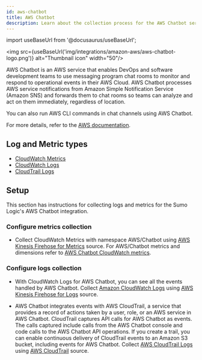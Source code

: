 ```yaml
---
id: aws-chatbot
title: AWS Chatbot
description: Learn about the collection process for the AWS Chatbot service.
---
```

import useBaseUrl from '@docusaurus/useBaseUrl';

<img src={useBaseUrl('img/integrations/amazon-aws/aws-chatbot-logo.png')} alt="Thumbnail icon" width="50"/>

AWS Chatbot is an AWS service that enables DevOps and software development teams to use messaging program chat rooms to monitor and respond to operational events in their AWS Cloud. AWS Chatbot processes AWS service notifications from Amazon Simple Notification Service (Amazon SNS) and forwards them to chat rooms so teams can analyze and act on them immediately, regardless of location.

You can also run AWS CLI commands in chat channels using AWS Chatbot.

For more details, refer to the [AWS documentation](https://docs.aws.amazon.com//chatbot/latest/adminguide/what-is.html).

## Log and Metric types
* [CloudWatch Metrics](https://docs.aws.amazon.com//chatbot/latest/adminguide/monitoring-cloudwatch.html#available-cloudwatch-metrics)
* [CloudWatch Logs](https://docs.aws.amazon.com//chatbot/latest/adminguide/cloudwatch-logs.html)
* [CloudTrail Logs](https://docs.aws.amazon.com//chatbot/latest/adminguide/logging-using-cloudtrail.html)

## Setup
This section has instructions for collecting logs and metrics for the Sumo Logic's AWS Chatbot integration.

### Configure metrics collection
* Collect CloudWatch Metrics with namespace AWS/Chatbot using [AWS Kinesis Firehose for Metrics](https://help.sumologic.com/docs/send-data/hosted-collectors/amazon-aws/aws-kinesis-firehose-metrics-source/) source. For AWS/Chatbot metrics and dimensions refer to [AWS Chatbot CloudWatch metrics](https://docs.aws.amazon.com//chatbot/latest/adminguide/monitoring-cloudwatch.html#available-cloudwatch-metrics).

### Configure logs collection
* With CloudWatch Logs for AWS Chatbot, you can see all the events handled by AWS Chatbot. Collect [Amazon CloudWatch Logs](https://docs.aws.amazon.com//chatbot/latest/adminguide/cloudwatch-logs.html) using [AWS Kinesis Firehose for Logs](https://help.sumologic.com/docs/send-data/hosted-collectors/amazon-aws/aws-kinesis-firehose-logs-source/) source.

* AWS Chatbot integrates events with AWS CloudTrail, a service that provides a record of actions taken by a user, role, or an AWS service in AWS Chatbot. CloudTrail captures API calls for AWS Chatbot as events. The calls captured include calls from the AWS Chatbot console and code calls to the AWS Chatbot API operations. If you create a trail, you can enable continuous delivery of CloudTrail events to an Amazon S3 bucket, including events for AWS Chatbot. Collect [AWS CloudTrail Logs](https://docs.aws.amazon.com//chatbot/latest/adminguide/logging-using-cloudtrail.html) using [AWS CloudTrail](https://help.sumologic.com/docs/send-data/hosted-collectors/amazon-aws/aws-cloudtrail-source/) source.
